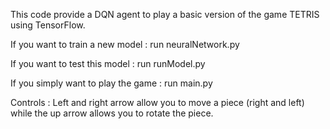 This code provide a DQN agent to play a basic version of the game TETRIS using TensorFlow.

If you want to train a new model : run neuralNetwork.py

If you want to test this model : run runModel.py

If you simply want to play the game : run main.py

Controls : Left and right arrow allow you to move a piece (right and left) while the up arrow allows you to rotate the piece. 
